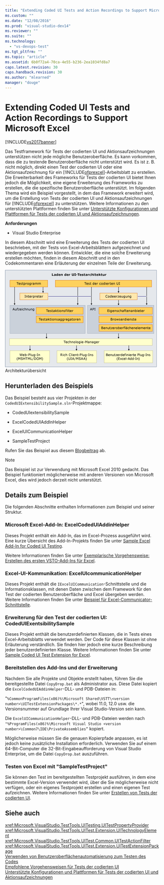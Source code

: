 ```yaml
---
title: "Extending Coded UI Tests and Action Recordings to Support Microsoft Excel | Microsoft Docs"
ms.custom: ""
ms.date: "12/08/2016"
ms.prod: "visual-studio-dev14"
ms.reviewer: ""
ms.suite: ""
ms.technology: 
  - "vs-devops-test"
ms.tgt_pltfrm: ""
ms.topic: "article"
ms.assetid: 6b0f72a4-70ca-4e55-b236-2ea1034fd8a7
caps.latest.revision: 30
caps.handback.revision: 30
ms.author: "mlearned"
manager: "douge"
---
```

# Extending Coded UI Tests and Action Recordings to Support Microsoft Excel
[!INCLUDE[vs2017banner](../code-quality/includes/vs2017banner.md)]

Das Testframework für Tests der codierten UI und Aktionsaufzeichnungen unterstützen nicht jede mögliche Benutzeroberfläche.  Es kann vorkommen, dass die zu testende Benutzeroberfläche nicht unterstützt wird.  Es ist z. B. nicht möglich, direkt einen Test der codierten UI oder eine Aktionsaufzeichnung für ein [!INCLUDE[ofprexcel](../test/includes/ofprexcel_md.md)]\-Arbeitsblatt zu erstellen.  Die Erweiterbarkeit des Frameworks für Tests der codierten UI bietet Ihnen jedoch die Möglichkeit, eine eigene Erweiterung des Frameworks zu erstellen, die die spezifische Benutzeroberfläche unterstützt.  Im folgenden Thema wird ein Beispiel vorgestellt, in dem das Framework erweitert wird, um die Erstellung von Tests der codierten UI und Aktionsaufzeichnungen für [!INCLUDE[ofprexcel](../test/includes/ofprexcel_md.md)] zu unterstützen.  Weitere Informationen zu den unterstützten Plattformen finden Sie unter [Unterstützte Konfigurationen und Plattformen für Tests der codierten UI und Aktionsaufzeichnungen](../test/supported-configurations-and-platforms-for-coded-ui-tests-and-action-recordings.md).  
  
 **Anforderungen**  
  
-   Visual Studio Enterprise  
  
 In diesem Abschnitt wird eine Erweiterung des Tests der codierten UI beschrieben, mit der Tests von Excel\-Arbeitsblättern aufgezeichnet und wiedergegeben werden können.  Entwickler, die eine solche Erweiterung erstellen möchten, finden in diesem Abschnitt und in den Codekommentaren eine Erläuterung der einzelnen Teile der Erweiterung.  
  
 ![Laden der UI&#45;Testarchitektur](../test/media/ui_testarch.png "UI\_TestArch")  
Architekturübersicht  
  
## Herunterladen des Beispiels  
 Das Beispiel besteht aus vier Projekten in der `CodedUIExtensibilitySample.sln`\-Projektmappe:  
  
-   CodedUIextensibilitySample  
  
-   ExcelCodedUIAddInHelper  
  
-   ExcelUICommunicationHelper  
  
-   SampleTestProject  
  
 Rufen Sie das Beispiel aus diesem [Blogbeitrag](http://go.microsoft.com/fwlink/?LinkID=185592) ab.  
  
> [!NOTE]
>  Das Beispiel ist zur Verwendung mit Microsoft Excel 2010 gedacht.  Das Beispiel funktioniert möglicherweise mit anderen Versionen von Microsoft Excel, dies wird jedoch derzeit nicht unterstützt.  
  
## Details zum Beispiel  
 Die folgenden Abschnitte enthalten Informationen zum Beispiel und seiner Struktur.  
  
### Microsoft Excel\-Add\-In: ExcelCodedUIAddinHelper  
 Dieses Projekt enthält ein Add\-In, das im Excel\-Prozess ausgeführt wird.  Eine kurze Übersicht des Add\-In\-Projekts finden Sie unter [Sample Excel Add\-In for Coded UI Testing](../test/sample-excel-add-in-for-coded-ui-testing.md).  
  
 Weitere Informationen finden Sie unter [Exemplarische Vorgehensweise: Erstellen des ersten VSTO\-Add\-Ins für Excel](../Topic/Walkthrough:%20Creating%20Your%20First%20VSTO%20Add-in%20for%20Excel.md).  
  
### Excel\-UI\-Kommunikation: ExcelUIcommunicationHelper  
 Dieses Projekt enthält die `IExcelUICommunication`\-Schnittstelle und die Informationsklassen, mit denen Daten zwischen dem Framework für den Test der codierten Benutzeroberfläche und Excel übergeben werden.  Weitere Informationen finden Sie unter [Beispiel für Excel\-Communicator\-Schnittstelle](../test/sample-excel-communicator-interface.md).  
  
### Erweiterung für den Test der codierten UI: CodedUIExentsibilitySample  
 Dieses Projekt enthält die benutzerdefinierten Klassen, die in Tests eines Excel\-Arbeitsblatts verwendet werden.  Der Code für diese Klassen ist ohne Erläuterung verständlich.  Sie finden hier jedoch eine kurze Beschreibung jeder benutzerdefinierten Klasse.  Weitere Informationen finden Sie unter [Sample Coded UI Test Extension for Excel](../test/sample-coded-ui-test-extension-for-excel.md).  
  
### Bereitstellen des Add\-Ins und der Erweiterung  
 Nachdem Sie alle Projekte und Objekte erstellt haben, führen Sie die bereitgestellte Datei `CopyDrop.bat` als Administrator aus.  Diese Datei kopiert die `ExcelCodedUIAddinHelper`\-DLL\- und PDB\-Dateien in:  
  
 "`%CommonProgramFiles(x86)%\Microsoft Shared\VSTT\<version number>\UITestExtensionPackages\*.*`", wobei 11.0, 12.0 usw. die Versionsnummer auf Grundlage Ihrer Visual Studio\-Version sein kann.  
  
 Die `ExcelUICommunicationHelper`\-DLL\- und PDB\-Dateien werden nach `"%ProgramFiles(x86)%\Microsoft Visual Studio <version number>\Common7\IDE\PrivateAssemblies”` kopiert.  
  
 Möglicherweise müssen Sie die genauen Kopierpfade anpassen, es ist jedoch keine zusätzliche Installation erforderlich.  Verwenden Sie auf einem 64\-Bit\-Computer die 32\-Bit\-Eingabeaufforderung von Visual Studio Enterprise, um die Datei `CopyDrop.bat` auszuführen.  
  
### Testen von Excel mit "SampleTestProject"  
 Sie können den Test im bereitgestellten Testprojekt ausführen, in dem eine bestimmte Excel\-Version verwendet wird, über die Sie möglicherweise nicht verfügen, oder ein eigenes Testprojekt erstellen und einen eigenen Test aufzeichnen.  Weitere Informationen finden Sie unter [Erstellen von Tests der codierten UI](../test/use-ui-automation-to-test-your-code.md#VerifyingCodeUsingCUITCreate).  
  
## Siehe auch  
 <xref:Microsoft.VisualStudio.TestTools.UITesting.UITestPropertyProvider>   
 <xref:Microsoft.VisualStudio.TestTools.UITest.Extension.UITechnologyElement>   
 <xref:Microsoft.VisualStudio.TestTools.UITest.Common.UITestActionFilter>   
 <xref:Microsoft.VisualStudio.TestTools.UITest.Extension.UITestExtensionPackage>   
 [Verwenden von Benutzeroberflächenautomatisierung zum Testen des Codes ](../test/use-ui-automation-to-test-your-code.md)   
 [Empfohlene Vorgehensweisen für Tests der codierten UI](../test/best-practices-for-coded-ui-tests.md)   
 [Unterstützte Konfigurationen und Plattformen für Tests der codierten UI und Aktionsaufzeichnungen](../test/supported-configurations-and-platforms-for-coded-ui-tests-and-action-recordings.md)